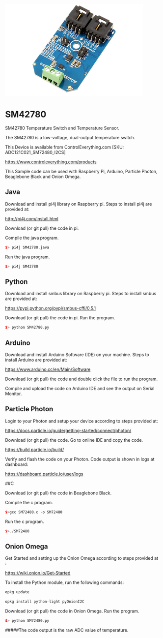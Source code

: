 [![SM42780](ADC121C021_SM72480_I2CS.png)](https://www.controleverything.com/products)
# SM42780
SM42780 Temperature Switch and Temperature Sensor.

The SM42780 is a low-voltage, dual-output temperature switch.

This Device is available from ControlEverything.com [SKU: ADC121C021_SM72480_I2CS]

https://www.controleverything.com/products

This Sample code can be used with Raspberry Pi, Arduino, Particle Photon, Beaglebone Black and Onion Omega.

## Java
Download and install pi4j library on Raspberry pi. Steps to install pi4j are provided at:

http://pi4j.com/install.html

Download (or git pull) the code in pi.

Compile the java program.
```cpp
$> pi4j SM42780.java
```

Run the java program.
```cpp
$> pi4j SM42780
```

## Python
Download and install smbus library on Raspberry pi. Steps to install smbus are provided at:

https://pypi.python.org/pypi/smbus-cffi/0.5.1

Download (or git pull) the code in pi. Run the program.

```cpp
$> python SM42780.py
```

## Arduino
Download and install Arduino Software (IDE) on your machine. Steps to install Arduino are provided at:

https://www.arduino.cc/en/Main/Software

Download (or git pull) the code and double click the file to run the program.

Compile and upload the code on Arduino IDE and see the output on Serial Monitor.

 
## Particle Photon
 
Login to your Photon and setup your device according to steps provided at:
 
https://docs.particle.io/guide/getting-started/connect/photon/
 
Download (or git pull) the code. Go to online IDE and copy the code.
 
https://build.particle.io/build/
 
Verify and flash the code on your Photon. Code output is shown in logs at dashboard:
 
https://dashboard.particle.io/user/logs


##C

Download (or git pull) the code in Beaglebone Black.

Compile the c program.
```cpp
$>gcc SM72480.c -o SM72480
```
Run the c program.
```cpp
$>./SM72480
```

## Onion Omega

Get Started and setting up the Onion Omega according to steps provided at :

https://wiki.onion.io/Get-Started

To install the Python module, run the following commands:
```cpp
opkg update
```
```cpp
opkg install python-light pyOnionI2C
```

Download (or git pull) the code in Onion Omega. Run the program.

```cpp
$> python SM72480.py
```
#####The code output is the raw ADC value of temperature.
